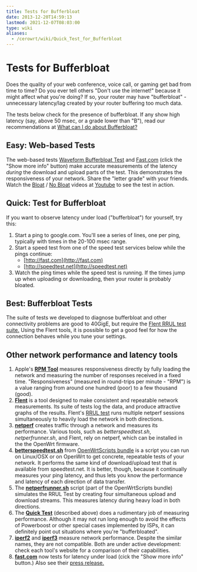 ```yaml
---
title: Tests for Bufferbloat
date: 2013-12-20T14:59:13
lastmod: 2021-12-07T08:03:00
type: wiki
aliases:
  - /cerowrt/wiki/Quick_Test_for_Bufferbloat
---
```

# Tests for Bufferbloat

Does the quality of your web conference, voice call, or gaming
get bad from time to time?
Do you ever tell others "Don't use the internet!"
because it might affect what you're doing?
If so, your router may have "bufferbloat" -
unnecessary latency/lag created by your
router buffering too much data.

The tests below check for the presence of bufferbloat.
If any show high latency (say, above 50 msec,
or a grade lower than "B"),
read our recommendations at
[What can I do about Bufferbloat?](What_can_I_do_about_Bufferbloat.md)

## Easy: Web-based Tests

The web-based tests
[Waveform Bufferbloat Test](https://www.waveform.com/tools/bufferbloat) and
[Fast.com](https:/fast.com) (click the "Show more info" button)
make accurate measurements of the latency *during*
the download and upload parts of the test.
This demonstrates the responsiveness of your network. 
Share the "letter grade" with your friends. Watch the
[Bloat](https://youtu.be/EMkhKrXbjxQ) /
[No Bloat](https://youtu.be/Fq9nQf1yEm4) videos at
[Youtube](https://youtu.be/EMkhKrXbjxQ) to see the test in action.

## Quick: Test for Bufferbloat

If you want to observe latency under load ("bufferbloat") for yourself,
try this:

1.  Start a ping to google.com. You'll see a series of lines, one per
    ping, typically with times in the 20-100 msec range.
2.  Start a speed test from one of the speed test services below
while the pings continue:
    -   [http://fast.com](http://fast.com) 
    -   [http://speedtest.net](http://speedtest.net)
3.  Watch the ping times while the speed test is running. If the times jump
    up when uploading or downloading, then your router is probably bloated.

## Best: Bufferbloat Tests

The suite of tests we developed to diagnose bufferbloat and other
connectivity problems are good to 40GigE, but require the
[Flent RRUL test suite.](https://flent.org) 
Using the Flent tools, it is possible to get a good feel
for how the connection behaves while you tune your settings. 

## Other network performance and latency tools

1. Apple's [**RPM Tool**](https://www.ietf.org/id/draft-cpaasch-ippm-responsiveness-01.html)
measures responsiveness directly by
fully loading the network and measuring the number of responses
received in a fixed time.
"Responsiveness" (measured in round-trips per minute - "RPM")
is a value ranging from around one hundred (poor) to a few thousand (good).
2.  [**Flent**](https://flent.org) is a tool designed to make
consistent and repeatable network measurements.
Its suite of tests 
log the data, and produce attractive graphs of the results.
Flent's [RRUL test](https://www.bufferbloat.net/projects/bloat/wiki/RRUL_Chart_Explanation/)
runs multiple netperf sessions simultaneously to heavily load 
the network in both directions.
3. [**netperf**](https://hewlettpackard.github.io/netperf/)
creates traffic through a network and measures its performance.
Various tools, such as _betterspeedtest.sh_, _netperfrunner.sh_, and Flent,
rely on netperf, which can be installed in the the OpenWrt firmware.
4.  **[betterspeedtest.sh](https://github.com/richb-hanover/OpenWrtScripts/blob/master/betterspeedtest.sh)**
from [OpenWrtScripts bundle](https://github.com/richb-hanover/OpenWrtScripts/blob/master/README.md)
    is a script you can run on Linux/OSX or on OpenWrt to get
    concrete, repeatable tests of your network. It performs the same
    kind of download/upload test that is available from speedtest.net.
    It is better, though, because it continually measures your ping
    latency, and thus lets you know the performance and latency of each
    direction of data transfer. 
5.  The **[netperfrunner.sh](https://github.com/richb-hanover/OpenWrtScripts/blob/master/netperfrunner.sh)**
script (part of the OpenWrtScripts bundle) simulates the
RRUL Test by creating four simultaneous upload and download streams.
This measures latency during heavy load in both directions.
6.  The **[Quick Test](#a-quick-test-for-bufferbloat)** (described above) does a rudimentary job of
    measuring performance. Although it may not run long enough to avoid
    the effects of Powerboost or other special cases implemented by
    ISPs, it can definitely point out situations where
    you're "bufferbloated".
7. [**iperf2**](https://sourceforge.net/projects/iperf2/) and
[**iperf3**](https://github.com/esnet/iperf#iperf3--a-tcp-udp-and-sctp-network-bandwidth-measurement-tool)
measure network performance.
Despite the similar names, they are not compatible.
Both are under active development:
check each tool's website for a comparison of their capabilities.
8. [**fast.com**](https://fast.com) now tests for latency under load
(cick the "Show more info" button.)
Also see their [press release.](https://media.netflix.com/en/company-blog/fast-com-now-measures-latency-and-upload-speed) 
